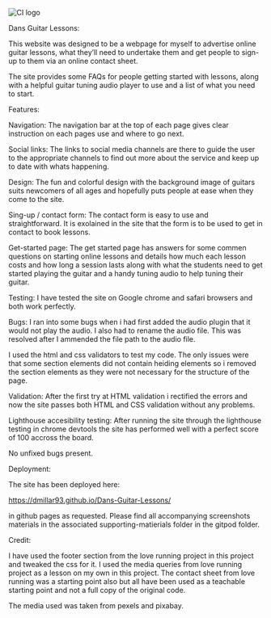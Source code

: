 ![CI logo](https://codeinstitute.s3.amazonaws.com/fullstack/ci_logo_small.png)

Dans Guitar Lessons:

This website was designed to be a webpage for myself to advertise online guitar lessons, what they’ll need to undertake them and get people to sign-up to them via an online contact sheet. 

The site provides some FAQs for people getting started with lessons, along with a helpful guitar tuning audio player to use and a list of what you need to start. 

Features:

Navigation: The navigation bar at the top of each page gives clear instruction on each pages use and where to go next. 

Social links: The links to social media channels are there to guide the user to the appropriate channels to find out more about the service and keep up to date with whats happening. 

Design: The fun and colorful design with the background image of guitars suits newcomers of all ages and hopefully puts people at ease when they come to the site. 

Sing-up / contact form: The contact form is easy to use and straightforward. It is exolained in the site that the form is to be used to get in contact to book lessons. 

Get-started page: The get started page has answers for some commen questions on starting online lessons and details how much each lesson costs and how long a session lasts along with what the students need to get started playing the guitar and a handy tuning audio to help tuning their guitar. 

Testing: I have tested the site on Google chrome and safari browsers and both work perfectly. 

Bugs: I ran into some bugs when i had first added the audio plugin that it would not play the audio. I also had to rename the audio file. This was resolved after I ammended the file path to the audio file. 

I used the html and css validators to test my code. The only issues were that some section elements did not contain heiding elements so i removed the section elements as they were not necessary for the structure of the page. 

Validation: After the first try at HTML validation i rectified the errors and now the site passes both HTML and CSS validation without any problems. 

Lighthouse accesibility testing: After running the site through the lighthouse testing in chrome devtools the site has performed well with a perfect score of 100 accross the board. 

No unfixed bugs present. 

Deployment: 

The site has been deployed here:

https://dmillar93.github.io/Dans-Guitar-Lessons/

in github pages as requested. Please find all accompanying screenshots materials in the associated supporting-matierials folder in the gitpod folder. 

Credit:

I have used the footer section from the love running project in this project and tweaked the css for it. I used the media queries from love running project as a lesson on my own in this project. The contact sheet from love running was a starting point also but all have been used as a teachable starting point and not a full copy of the original code. 

The media used was taken from pexels and pixabay. 


